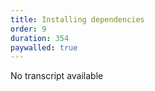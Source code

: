 ```yaml
---
title: Installing dependencies
order: 9 
duration: 354
paywalled: true
---
```


No transcript available
